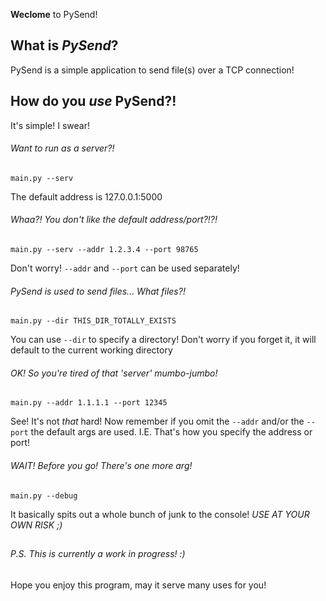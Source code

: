 **Weclome** to PySend!

## What is *PySend*?
PySend is a simple application to send file(s) over a TCP connection!

## How do you *use* PySend?!
It's simple! I swear!

###### Want to run as a server?!
```main.py --serv```

The default address is 127.0.0.1:5000

###### Whaa?! You don't like the default address/port?!?!
```main.py --serv --addr 1.2.3.4 --port 98765```

Don't worry! ```--addr``` and ```--port``` can be used separately!
###### PySend is used to send files... What files?!
```main.py --dir THIS_DIR_TOTALLY_EXISTS```

You can use ```--dir``` to specify a directory! 
Don't worry if you forget it, it will default to the current working directory
###### OK! So you're tired of that *'server'* mumbo-jumbo!
```main.py --addr 1.1.1.1 --port 12345```

See! It's not *that* hard! Now remember if you omit the ```--addr``` 
and/or the ```--port``` the default args are used. 
I.E. That's how you specify the address or port!
###### *WAIT!* Before you go! There's one more arg!
```main.py --debug```

It basically spits out a whole bunch of junk to the console! *USE AT YOUR OWN RISK ;)*

##
###### P.S. This is currently a work in progress! :)
Hope you enjoy this program, may it serve many uses for you!
